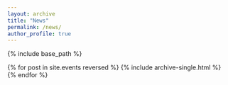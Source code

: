 ```yaml
---
layout: archive
title: "News"
permalink: /news/
author_profile: true
---
```


{% include base_path %}


{% for post in site.events reversed %}
  {% include archive-single.html %}
{% endfor %}

